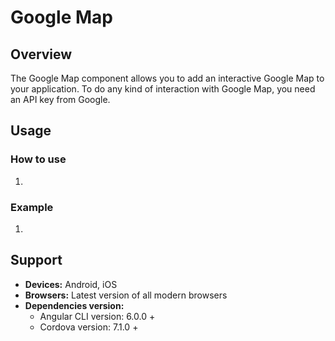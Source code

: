 # Google Map

## Overview

The Google Map component allows you to add an interactive Google Map to your application. To do any kind of interaction with Google Map, you need an API key from Google.

## Usage



### How to use

1. 
### Example

1. 
## Support

* **Devices:** Android, iOS
* **Browsers:**  Latest version of all modern browsers
* **Dependencies version:** 
  * Angular CLI version: 6.0.0 + 
  * Cordova version: 7.1.0 +

